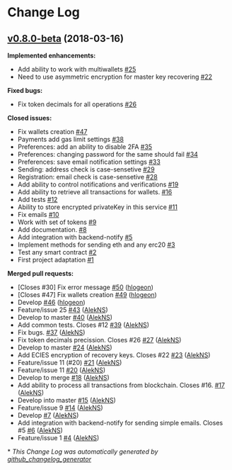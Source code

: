 # Change Log

## [v0.8.0-beta](https://github.com/JincorTech/backend-token-wallets/tree/v0.8.0-beta) (2018-03-16)

**Implemented enhancements:**

- Add ability to work with multiwallets [\#25](https://github.com/JincorTech/backend-token-wallets/issues/25)
- Need to use asymmetric encryption for master key recovering [\#22](https://github.com/JincorTech/backend-token-wallets/issues/22)

**Fixed bugs:**

- Fix token decimals for all operations [\#26](https://github.com/JincorTech/backend-token-wallets/issues/26)

**Closed issues:**

- Fix wallets creation [\#47](https://github.com/JincorTech/backend-token-wallets/issues/47)
- Payments add gas limit settings [\#38](https://github.com/JincorTech/backend-token-wallets/issues/38)
- Preferences: add an ability to disable 2FA [\#35](https://github.com/JincorTech/backend-token-wallets/issues/35)
- Preferences: changing password for the same should fail [\#34](https://github.com/JincorTech/backend-token-wallets/issues/34)
- Preferences: save email notification settings [\#33](https://github.com/JincorTech/backend-token-wallets/issues/33)
- Sending: address check is case-sensetive [\#29](https://github.com/JincorTech/backend-token-wallets/issues/29)
- Registration: email check is case-sensetive [\#28](https://github.com/JincorTech/backend-token-wallets/issues/28)
- Add ability to control notifications and verifications  [\#19](https://github.com/JincorTech/backend-token-wallets/issues/19)
- Add ability to retrieve all transactions for wallets. [\#16](https://github.com/JincorTech/backend-token-wallets/issues/16)
- Add tests [\#12](https://github.com/JincorTech/backend-token-wallets/issues/12)
- Ability to store encrypted privateKey in this service  [\#11](https://github.com/JincorTech/backend-token-wallets/issues/11)
- Fix emails [\#10](https://github.com/JincorTech/backend-token-wallets/issues/10)
- Work with set of tokens [\#9](https://github.com/JincorTech/backend-token-wallets/issues/9)
- Add documentation. [\#8](https://github.com/JincorTech/backend-token-wallets/issues/8)
- Add integration with backend-notify [\#5](https://github.com/JincorTech/backend-token-wallets/issues/5)
- Implement methods for sending eth and any erc20  [\#3](https://github.com/JincorTech/backend-token-wallets/issues/3)
- Test any smart contract [\#2](https://github.com/JincorTech/backend-token-wallets/issues/2)
- First project adaptation [\#1](https://github.com/JincorTech/backend-token-wallets/issues/1)

**Merged pull requests:**

- \[Closes \#30\] Fix error message [\#50](https://github.com/JincorTech/backend-token-wallets/pull/50) ([hlogeon](https://github.com/hlogeon))
- \[Closes \#47\] Fix wallets creation [\#49](https://github.com/JincorTech/backend-token-wallets/pull/49) ([hlogeon](https://github.com/hlogeon))
- Develop [\#46](https://github.com/JincorTech/backend-token-wallets/pull/46) ([hlogeon](https://github.com/hlogeon))
- Feature/issue 25 [\#43](https://github.com/JincorTech/backend-token-wallets/pull/43) ([AlekNS](https://github.com/AlekNS))
- Develop to master [\#40](https://github.com/JincorTech/backend-token-wallets/pull/40) ([AlekNS](https://github.com/AlekNS))
- Add common tests. Closes \#12 [\#39](https://github.com/JincorTech/backend-token-wallets/pull/39) ([AlekNS](https://github.com/AlekNS))
- Fix bugs. [\#37](https://github.com/JincorTech/backend-token-wallets/pull/37) ([AlekNS](https://github.com/AlekNS))
- Fix token decimals precission. Closes \#26 [\#27](https://github.com/JincorTech/backend-token-wallets/pull/27) ([AlekNS](https://github.com/AlekNS))
- Develop to master [\#24](https://github.com/JincorTech/backend-token-wallets/pull/24) ([AlekNS](https://github.com/AlekNS))
- Add ECIES encryption of recovery keys. Closes \#22 [\#23](https://github.com/JincorTech/backend-token-wallets/pull/23) ([AlekNS](https://github.com/AlekNS))
- Feature/issue 11 \(\#20\) [\#21](https://github.com/JincorTech/backend-token-wallets/pull/21) ([AlekNS](https://github.com/AlekNS))
- Feature/issue 11 [\#20](https://github.com/JincorTech/backend-token-wallets/pull/20) ([AlekNS](https://github.com/AlekNS))
- Develop to merge [\#18](https://github.com/JincorTech/backend-token-wallets/pull/18) ([AlekNS](https://github.com/AlekNS))
- Add ability to process all transactions from blockchain. Closes \#16. [\#17](https://github.com/JincorTech/backend-token-wallets/pull/17) ([AlekNS](https://github.com/AlekNS))
- Develop into master [\#15](https://github.com/JincorTech/backend-token-wallets/pull/15) ([AlekNS](https://github.com/AlekNS))
- Feature/issue 9 [\#14](https://github.com/JincorTech/backend-token-wallets/pull/14) ([AlekNS](https://github.com/AlekNS))
- Develop [\#7](https://github.com/JincorTech/backend-token-wallets/pull/7) ([AlekNS](https://github.com/AlekNS))
- Add integration with backend-notify for sending simple emails. Closes \#5 [\#6](https://github.com/JincorTech/backend-token-wallets/pull/6) ([AlekNS](https://github.com/AlekNS))
- Feature/issue 1 [\#4](https://github.com/JincorTech/backend-token-wallets/pull/4) ([AlekNS](https://github.com/AlekNS))



\* *This Change Log was automatically generated by [github_changelog_generator](https://github.com/skywinder/Github-Changelog-Generator)*
